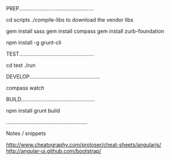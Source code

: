 
PREP...................................................

cd scripts
./compile-libs to download the vendor libs

gem install sass
gem install compass
gem install zurb-foundation

npm install -g grunt-cli


TEST...................................................

cd test
./run


DEVELOP................................................

compass watch


BUILD..................................................

npm install
grunt build


.......................................................


Notes / snippets

http://www.cheatography.com/proloser/cheat-sheets/angularjs/
http://angular-ui.github.com/bootstrap/